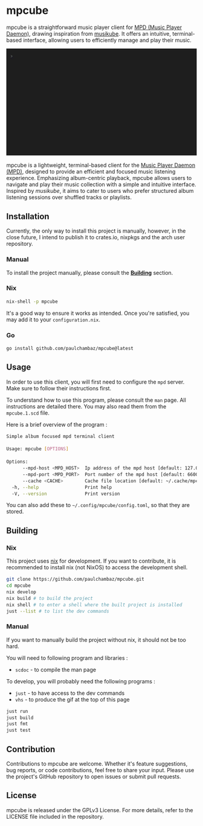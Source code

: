 # mpcube

mpcube is a straightforward music player client for [MPD (Music Player Daemon)](https://github.com/MusicPlayerDaemon/MPD), drawing inspiration from [musikube](https://github.com/clangen/musikcube). It offers an intuitive, terminal-based interface, allowing users to efficiently manage and play their music.

![](./demo.gif)

mpcube is a lightweight, terminal-based client for the [Music Player Daemon (MPD)](https://github.com/MusicPlayerDaemon/MPD), designed to provide an efficient and focused music listening experience. Emphasizing album-centric playback, mpcube allows users to navigate and play their music collection with a simple and intuitive interface. Inspired by _musikube_, it aims to cater to users who prefer structured album listening sessions over shuffled tracks or playlists.

## Installation

Currently, the only way to install this project is manually, however, in the close future, I intend to publish it to crates.io, nixpkgs and the arch user repository.

### Manual

To install the project manually, please consult the [**Building**](#Building) section.

### Nix

```sh
nix-shell -p mpcube
```

It's a good way to ensure it works as intended. Once you're satisfied, you may add it to your `configuration.nix`.

### Go

```sh
go install github.com/paulchambaz/mpcube@latest
```

## Usage

In order to use this client, you will first need to configure the `mpd` server. Make sure to follow their instructions first.

To understand how to use this program, please consult the `man` page. All instructions are detailed there. You may also read them from the `mpcube.1.scd` file.

Here is a brief overview of the program :

```sh
Simple album focused mpd terminal client

Usage: mpcube [OPTIONS]

Options:
      --mpd-host <MPD_HOST>  Ip address of the mpd host [default: 127.0.0.1]
      --mpd-port <MPD_PORT>  Port number of the mpd host [default: 6600]
      --cache <CACHE>        Cache file location [default: ~/.cache/mpcube/cache]
  -h, --help                 Print help
  -V, --version              Print version
```

You can also add these to `~/.config/mpcube/config.toml`, so that they are stored.

## Building

### Nix

This project uses [nix](https://github.com/NixOS/nix) for development. If you want to contribute, it is recommended to install nix (not NixOS) to access the development shell.

```sh
git clone https://github.com/paulchambaz/mpcube.git
cd mpcube
nix develop
nix build # to build the project
nix shell # to enter a shell where the built project is installed
just --list # to list the dev commands
```

### Manual

If you want to manually build the project without nix, it should not be too hard.

You will need to following program and libraries :

- `scdoc` - to compile the man page

To develop, you will probably need the following programs :

- `just` - to have access to the dev commands
- `vhs` - to produce the gif at the top of this page

```sh
just run
just build
just fmt
just test
```

## Contribution

Contributions to mpcube are welcome. Whether it's feature suggestions, bug reports, or code contributions, feel free to share your input. Please use the project's GitHub repository to open issues or submit pull requests.

## License

mpcube is released under the GPLv3 License. For more details, refer to the LICENSE file included in the repository.
